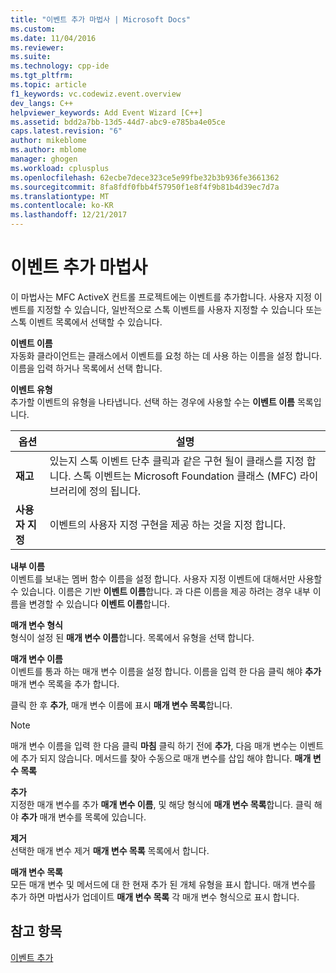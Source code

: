 ```yaml
---
title: "이벤트 추가 마법사 | Microsoft Docs"
ms.custom: 
ms.date: 11/04/2016
ms.reviewer: 
ms.suite: 
ms.technology: cpp-ide
ms.tgt_pltfrm: 
ms.topic: article
f1_keywords: vc.codewiz.event.overview
dev_langs: C++
helpviewer_keywords: Add Event Wizard [C++]
ms.assetid: bdd2a7bb-13d5-44d7-abc9-e785ba4e05ce
caps.latest.revision: "6"
author: mikeblome
ms.author: mblome
manager: ghogen
ms.workload: cplusplus
ms.openlocfilehash: 62ecbe7dece323ce5e99fbe32b3b936fe3661362
ms.sourcegitcommit: 8fa8fdf0fbb4f57950f1e8f4f9b81b4d39ec7d7a
ms.translationtype: MT
ms.contentlocale: ko-KR
ms.lasthandoff: 12/21/2017
---
```

# <a name="add-event-wizard"></a>이벤트 추가 마법사
이 마법사는 MFC ActiveX 컨트롤 프로젝트에는 이벤트를 추가합니다. 사용자 지정 이벤트를 지정할 수 있습니다, 일반적으로 스톡 이벤트를 사용자 지정할 수 있습니다 또는 스톡 이벤트 목록에서 선택할 수 있습니다.  
  
 **이벤트 이름**  
 자동화 클라이언트는 클래스에서 이벤트를 요청 하는 데 사용 하는 이름을 설정 합니다. 이름을 입력 하거나 목록에서 선택 합니다.  
  
 **이벤트 유형**  
 추가할 이벤트의 유형을 나타냅니다. 선택 하는 경우에 사용할 수는 **이벤트 이름** 목록입니다.  
  
|옵션|설명|  
|------------|-----------------|  
|**재고**|있는지 스톡 이벤트 단추 클릭과 같은 구현 될이 클래스를 지정 합니다. 스톡 이벤트는 Microsoft Foundation 클래스 (MFC) 라이브러리에 정의 됩니다.|  
|**사용자 지정**|이벤트의 사용자 지정 구현을 제공 하는 것을 지정 합니다.|  
  
 **내부 이름**  
 이벤트를 보내는 멤버 함수 이름을 설정 합니다. 사용자 지정 이벤트에 대해서만 사용할 수 있습니다. 이름은 기반 **이벤트 이름**합니다. 과 다른 이름을 제공 하려는 경우 내부 이름을 변경할 수 있습니다 **이벤트 이름**합니다.  
  
 **매개 변수 형식**  
 형식이 설정 된 **매개 변수 이름**합니다. 목록에서 유형을 선택 합니다.  
  
 **매개 변수 이름**  
 이벤트를 통과 하는 매개 변수 이름을 설정 합니다. 이름을 입력 한 다음 클릭 해야 **추가** 매개 변수 목록을 추가 합니다.  
  
 클릭 한 후 **추가**, 매개 변수 이름에 표시 **매개 변수 목록**합니다.  
  
> [!NOTE]
>  매개 변수 이름을 입력 한 다음 클릭 **마침** 클릭 하기 전에 **추가**, 다음 매개 변수는 이벤트에 추가 되지 않습니다. 메서드를 찾아 수동으로 매개 변수를 삽입 해야 합니다. **매개 변수 목록**  
  
 **추가**  
 지정한 매개 변수를 추가 **매개 변수 이름**, 및 해당 형식에 **매개 변수 목록**합니다. 클릭 해야 **추가** 매개 변수를 목록에 있습니다.  
  
 **제거**  
 선택한 매개 변수 제거 **매개 변수 목록** 목록에서 합니다.  
  
 **매개 변수 목록**  
 모든 매개 변수 및 메서드에 대 한 현재 추가 된 개체 유형을 표시 합니다. 매개 변수를 추가 하면 마법사가 업데이트 **매개 변수 목록** 각 매개 변수 형식으로 표시 합니다.  
  
## <a name="see-also"></a>참고 항목  
 [이벤트 추가](../ide/adding-an-event-visual-cpp.md)